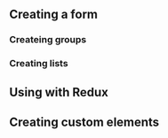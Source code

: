 ## Creating a form

### Createing groups

### Creating lists

## Using with Redux

## Creating custom elements
